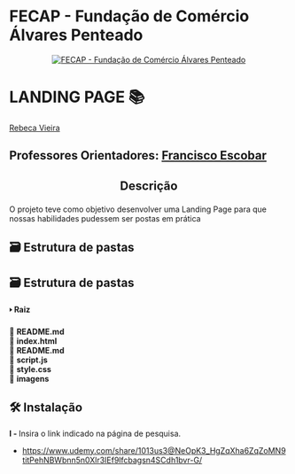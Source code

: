 # FECAP - Fundação de Comércio Álvares Penteado

<p align="center">
<a href= "https://www.fecap.br/"><img src="https://encrypted-tbn0.gstatic.com/images?q=tbn:ANd9GcRhZPrRa89Kma0ZZogxm0pi-tCn_TLKeHGVxywp-LXAFGR3B1DPouAJYHgKZGV0XTEf4AE&usqp=CAU" alt="FECAP - Fundação de Comércio Álvares Penteado" border="0"></a>
</p>

# LANDING PAGE 📚

 <a href="https://www.linkedin.com/in/rebeca-da-silva-vieira-850a83242/">Rebeca Vieira</a>

## Professores Orientadores:  <a href="https://br.linkedin.com/in/francisco-escobar">Francisco Escobar</a>

## <p align="center" > Descrição

O projeto teve como objetivo desenvolver uma Landing Page para que nossas habilidades pudessem ser postas em prática

## 🗃 Estrutura de pastas

## 🗃 Estrutura de pastas

<b> 🢒 Raiz</b> <br>
 &emsp;<br>
📁 <b>README.md</b><br>
📁 <b>index.html</b><br>
📁 <b>README.md</b><br>
📁 <b>script.js</b><br>
📁 <b>style.css</b><br>
📁 <b>imagens</b><br>


## 🛠 Instalação

<b>I - </b> Insira o link indicado na página de pesquisa.
* https://www.udemy.com/share/1013us3@NeOpK3_HgZqXha6ZqZoMN9titPehNBWbnn5n0Xlr3IEf9lfcbagsn4SCdh1bvr-G/


  
